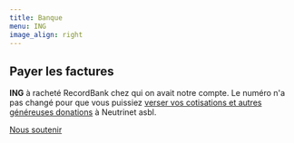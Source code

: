 ```yaml
---
title: Banque
menu: ING
image_align: right
---
```


## Payer les factures

**ING** à racheté RecordBank chez qui on avait notre compte. Le numéro n'a pas changé pour que vous puissiez [verser vos cotisations et autres généreuses donations](https://wiki.neutrinet.be/contact#banque) à Neutrinet asbl.

[Nous soutenir](https://wiki.neutrinet.be/contact?classes=btn,btn-primary,btn-lg)